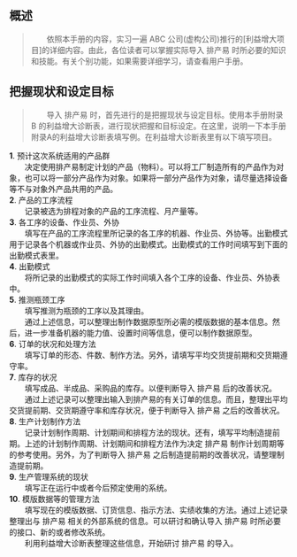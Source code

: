 <h2>概述</h2>

> &emsp;&emsp;依照本手册的内容，实习一遍 ABC 公司(虚构公司)推行的[利益增大项目]的详细内容。由此，各位读者可以掌握实际导入 排产易 时所必要的知识和技能。有关个别功能，如果需要详细学习，请查看用户手册。

## 把握现状和设定目标 

> &emsp;&emsp;导入 排产易 时，首先进行的是把握现状与设定目标。使用本手册附录 B 的利益增大诊断表，进行现状把握和目标设定。在这里，说明一下本手册附录A的利益增大诊断表填写例。在利益增大诊断表里有以下填写项目。

**1**\. 预计这次系统适用的产品群  
 &emsp;&emsp;决定使用排产易制定计划的产品（物料）。可以将工厂制造所有的产品作为对象，也可以将一部分产品作为对象。如果将一部分产品作为对象，请尽量选择设备等不与对象外产品共用的产品。  
**2**\. 产品的工序流程  
&emsp;&emsp;记录被选为排程对象的产品的工序流程、月产量等。  
**3**\. 各工序的设备、作业员、外协  
&emsp;&emsp;填写在产品的工序流程里所记录的各工序的机器、作业员、外协等。出勤模式用于记录各个机器或作业员、外协的出勤模式。出勤模式的工作时间填写到下面的出勤模式表里。    
**4**\. 出勤模式  
&emsp;&emsp;将所记录的出勤模式的实际工作时间填入各个工序的设备、作业员、外协表中。  
**5**\. 推测瓶颈工序  
&emsp;&emsp;填写推测为瓶颈的工序以及其理由。  
&emsp;&emsp;通过上述信息，可以整理出制作数据原型所必需的模版数据的基本信息。然后，进一步准备机器的能力值、设置时间等信息，便可以制作数据原型。  
**6**\. 订单的状况和处理方法  
&emsp;&emsp;填写订单的形态、件数、制作方法。另外，请填写平均交货提前期和交货期遵守率。  
**7**\. 库存的状况  
&emsp;&emsp;填写成品、半成品、采购品的库存。以便判断导入 排产易 后的改善状况。  
&emsp;&emsp;通过上述记录可以整理出输入到排产易的有关订单的信息。而且，整理出平均交货提前期、交货期遵守率和库存状况，便于判断导入 排产易 之后的改善状况。  
**8**\. 生产计划制作方法  
&emsp;&emsp;记录计划制作周期、计划期间和排程方法的现状。还有，填写平均制造提前期。上述的计划制作周期、计划期间和排程方法作为决定 排产易 制作计划周期等的参考使用。另外，为了判断导入 排产易 之后制造提前期的改善状况，请整理制造提前期。  
**9**\. 生产管理系统的现状  
&emsp;&emsp;填写正在运行中或者今后预定使用的系统。  
**10**\. 模版数据等的管理方法  
&emsp;&emsp;填写现在的模版数据、订货信息、指示方法、实绩收集的方法。通过上述记录整理出与 排产易 相关的外部系统的信息。可以研讨和确认导入 排产易 时所必要的接口、新的或者修改系统。  
&emsp;&emsp;利用利益增大诊断表整理这些信息，开始研讨 排产易 的导入。
